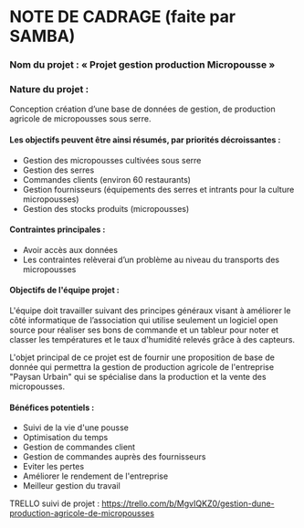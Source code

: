 # NOTE DE CADRAGE (faite par SAMBA)

### Nom du projet : « Projet gestion production Micropousse »

### Nature du projet : 

Conception création d’une base de données de gestion, de production agricole de micropousses sous serre. 


#### Les objectifs peuvent être ainsi résumés, par priorités décroissantes :  

* Gestion des micropousses cultivées sous serre
* Gestion des serres
* Commandes clients (environ 60 restaurants)
* Gestion fournisseurs (équipements des serres et intrants pour la culture micropousses)
* Gestion des stocks produits (micropousses)


#### Contraintes principales : 

* Avoir accès aux données
* Les contraintes relèverai d’un problème au niveau du transports des micropousses

#### Objectifs de l'équipe projet :

L'équipe doit travailler suivant des principes généraux visant à améliorer le côté informatique de l’association qui utilise seulement un logiciel open source pour réaliser ses bons de commande et un tableur pour noter et classer les températures et le taux d'humidité relevés grâce à des capteurs.

L'objet principal de ce projet est de fournir une proposition de base de donnée qui permettra la gestion de production agricole de l'entreprise "Paysan Urbain" qui se spécialise dans la production et la vente des micropousses.

#### Bénéfices potentiels :

* Suivi de la vie d'une pousse
* Optimisation du temps
* Gestion de commandes client
* Gestion de commandes auprès des fournisseurs
* Eviter les pertes
* Améliorer le rendement de l'entreprise
* Meilleur gestion du travail

TRELLO suivi de projet : https://trello.com/b/MgvIQKZ0/gestion-dune-production-agricole-de-micropousses